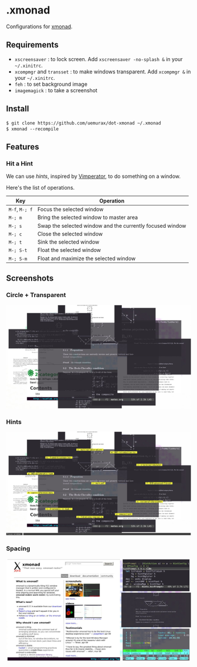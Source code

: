 .xmonad
=======

Configurations for [xmonad](http://xmonad.org).

Requirements
------------

*   `xscreensaver`
:   to lock screen.
    Add `xscreensaver -no-splash &` in your `~/.xinitrc`.
*   `xcompmgr` and `transset`
:   to make windows transparent.
    Add `xcompmgr &` in your `~/.xinitrc`.
*   `feh`
:   to set background image
*   `imagemagick`
:   to take a screenshot

Install
-------

```
$ git clone https://github.com/uemurax/dot-xmonad ~/.xmonad
$ xmonad --recompile
```

Features
--------

### Hit a Hint ###

We can use *hints*,
inspired by [Vimperator](http://www.vimperator.org/),
to do something on a window.

Here's the list of operations.

| Key | Operation |
| --- | --------- |
| `M-f`, `M-; f` | Focus the selected window |
| `M-; m` | Bring the selected window to master area |
| `M-; s` | Swap the selected window and the currently focused window |
| `M-; c` | Close the selected window |
| `M-; t` | Sink the selected window |
| `M-; S-t` | Float the selected window |
| `M-; S-m` | Float and maximize the selected window |

Screenshots
-----------

### Circle + Transparent ###

![circle+transparent](images/circle.jpg)

### Hints ###

![hints](images/hints.jpg)

### Spacing ###

![spacing](images/spacing.jpg)
